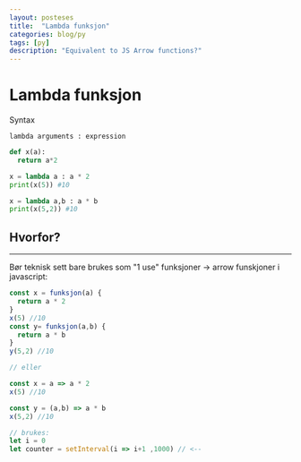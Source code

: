 ```yaml
---
layout: posteses
title:  "Lambda funksjon"
categories: blog/py
tags: [py]
description: "Equivalent to JS Arrow functions?"
---
```

Lambda funksjon
======

Syntax

`lambda arguments : expression`
```python
def x(a):
  return a*2

x = lambda a : a * 2
print(x(5)) #10

x = lambda a,b : a * b
print(x(5,2)) #10
```

Hvorfor?
------
---
Bør teknisk sett bare brukes som "1 use" funksjoner -> arrow funskjoner i javascript:
```javascript
const x = funksjon(a) {
  return a * 2
}
x(5) //10
const y= funksjon(a,b) {
  return a * b
}
y(5,2) //10

// eller

const x = a => a * 2
x(5) //10

const y = (a,b) => a * b
x(5,2) //10

// brukes:
let i = 0
let counter = setInterval(i => i+1 ,1000) // <--
```
